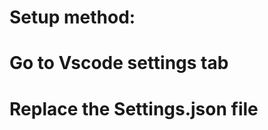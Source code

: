 Setup method:
==========================

# Go to Vscode settings tab
# Replace the Settings.json file
